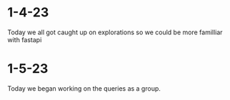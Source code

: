 # 1-4-23

Today we all got caught up on explorations so we could be more familliar with fastapi

# 1-5-23

Today we began working on the queries as a group.
